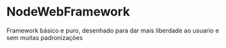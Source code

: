 # NodeWebFramework

Framework básico e puro, desenhado para dar mais liberdade ao usuario e sem muitas padronizações
